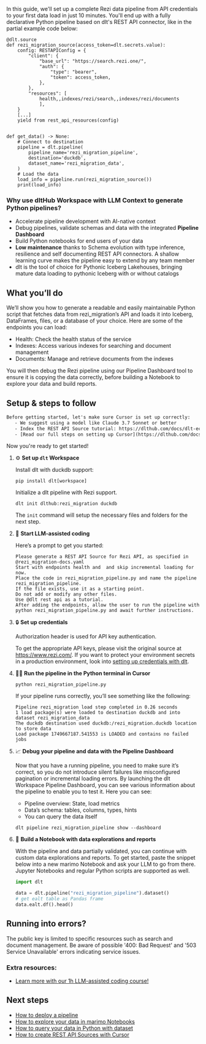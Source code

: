 In this guide, we'll set up a complete Rezi data pipeline from API credentials to your first data load in just 10 minutes. You'll end up with a fully declarative Python pipeline based on dlt's REST API connector, like in the partial example code below:

```python-outcome
@dlt.source
def rezi_migration_source(access_token=dlt.secrets.value):
    config: RESTAPIConfig = {
        "client": {
            "base_url": "https://search.rezi.one/",
            "auth": {
                "type": "bearer",
                "token": access_token,
            },
        },
        "resources": [
            health,,indexes/rezi/search,,indexes/rezi/documents
            ],
    }
    [...]
    yield from rest_api_resources(config)


def get_data() -> None:
    # Connect to destination
    pipeline = dlt.pipeline(
        pipeline_name='rezi_migration_pipeline',
        destination='duckdb',
        dataset_name='rezi_migration_data', 
    )
    # Load the data
    load_info = pipeline.run(rezi_migration_source())
    print(load_info) 
```

### Why use dltHub Workspace with LLM Context to generate Python pipelines?

- Accelerate pipeline development with AI-native context
- Debug pipelines, validate schemas and data with the integrated **Pipeline Dashboard**
- Build Python notebooks for end users of your data
- **Low maintenance** thanks to Schema evolution with type inference, resilience and self documenting REST API connectors. A shallow learning curve makes the pipeline easy to extend by any team member
- dlt is the tool of choice for Pythonic Iceberg Lakehouses, bringing mature data loading to pythonic Iceberg with or without catalogs

## What you’ll do

We’ll show you how to generate a readable and easily maintainable Python script that fetches data from rezi_migration’s API and loads it into Iceberg, DataFrames, files, or a database of your choice. Here are some of the endpoints you can load:

- Health: Check the health status of the service
- Indexes: Access various indexes for searching and document management
- Documents: Manage and retrieve documents from the indexes

You will then debug the Rezi pipeline using our Pipeline Dashboard tool to ensure it is copying the data correctly, before building a Notebook to explore your data and build reports.

## Setup & steps to follow

```default
Before getting started, let's make sure Cursor is set up correctly:
   - We suggest using a model like Claude 3.7 Sonnet or better
   - Index the REST API Source tutorial: https://dlthub.com/docs/dlt-ecosystem/verified-sources/rest_api/ and add it to context as **@dlt rest api**
   - [Read our full steps on setting up Cursor](https://dlthub.com/docs/dlt-ecosystem/llm-tooling/cursor-restapi#23-configuring-cursor-with-documentation)
```

Now you're ready to get started!

1. ⚙️ **Set up `dlt` Workspace**
    
    Install dlt with duckdb support:
    ```shell
    pip install dlt[workspace]
    ```

    Initialize a dlt pipeline with Rezi support.
    ```shell
    dlt init dlthub:rezi_migration duckdb
    ```

    The `init` command will setup the necessary files and folders for the next step.
    
2. 🤠 **Start LLM-assisted coding**
    
    Here’s a prompt to get you started:
    
    ```prompt
    Please generate a REST API Source for Rezi API, as specified in @rezi_migration-docs.yaml 
    Start with endpoints health and  and skip incremental loading for now. 
    Place the code in rezi_migration_pipeline.py and name the pipeline rezi_migration_pipeline. 
    If the file exists, use it as a starting point. 
    Do not add or modify any other files. 
    Use @dlt rest api as a tutorial. 
    After adding the endpoints, allow the user to run the pipeline with python rezi_migration_pipeline.py and await further instructions.
    ```

    
3. 🔒 **Set up credentials** 
    
    Authorization header is used for API key authentication.
    
    To get the appropriate API keys, please visit the original source at https://www.rezi.com/.
    If you want to protect your environment secrets in a production environment, look into [setting up credentials with dlt](https://dlthub.com/docs/walkthroughs/add_credentials).
    
4. 🏃‍♀️ **Run the pipeline in the Python terminal in Cursor**
    
    ```shell
    python rezi_migration_pipeline.py
    ```
    
    If your pipeline runs correctly, you’ll see something like the following:
    
    ```shell
    Pipeline rezi_migration load step completed in 0.26 seconds
    1 load package(s) were loaded to destination duckdb and into dataset rezi_migration_data
    The duckdb destination used duckdb:/rezi_migration.duckdb location to store data
    Load package 1749667187.541553 is LOADED and contains no failed jobs
    ```
    
5. 📈 **Debug your pipeline and data with the Pipeline Dashboard**

    Now that you have a running pipeline, you need to make sure it’s correct, so you do not introduce silent failures like misconfigured pagination or incremental loading errors. By launching the dlt Workspace Pipeline Dashboard, you can see various information about the pipeline to enable you to test it. Here you can see:
    - Pipeline overview: State, load metrics
    - Data’s schema: tables, columns, types, hints
    - You can query the data itself
    
    ```shell
    dlt pipeline rezi_migration_pipeline show --dashboard
    ```
    
6. 🐍 **Build a Notebook with data explorations and reports**

    With the pipeline and data partially validated, you can continue with custom data explorations and reports. To get started, paste the snippet below into a new marimo Notebook and ask your LLM to go from there. Jupyter Notebooks and regular Python scripts are supported as well.

    
    ```python
    import dlt

   data = dlt.pipeline("rezi_migration_pipeline").dataset()
   # get ealt table as Pandas frame
   data.ealt.df().head()
    ```

## Running into errors?

The public key is limited to specific resources such as search and document management. Be aware of possible '400: Bad Request' and '503 Service Unavailable' errors indicating service issues.

### Extra resources:

- [Learn more with our 1h LLM-assisted coding course!](https://www.youtube.com/watch?v=GGid70rnJuM)

## Next steps

- [How to deploy a pipeline](https://dlthub.com/docs/walkthroughs/deploy-a-pipeline)
- [How to explore your data in marimo Notebooks](https://dlthub.com/docs/general-usage/dataset-access/marimo)
- [How to query your data in Python with dataset](https://dlthub.com/docs/general-usage/dataset-access/dataset)
- [How to create REST API Sources with Cursor](https://dlthub.com/docs/dlt-ecosystem/llm-tooling/cursor-restapi)